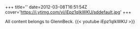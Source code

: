 +++
title=''
date=2012-03-08T16:51:54Z
cover='https://i.ytimg.com/vi/iEpz1qIkWKU/sddefault.jpg'
+++

All content belongs to GlennBeck.
{{< youtube iEpz1qIkWKU >}}
